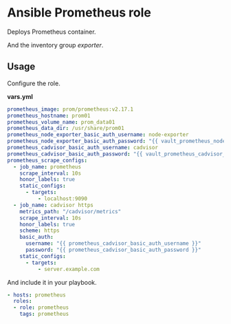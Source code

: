 # Ansible Prometheus role

Deploys Prometheus container.

And the inventory group *exporter*.

## Usage

Configure the role.

**vars.yml**

```yml
prometheus_image: prom/prometheus:v2.17.1
prometheus_hostname: prom01
prometheus_volume_name: prom_data01
prometheus_data_dir: /usr/share/prom01
prometheus_node_exporter_basic_auth_username: node-exporter
prometheus_node_exporter_basic_auth_password: "{{ vault_prometheus_node_exporter_basic_auth_password }}"
prometheus_cadvisor_basic_auth_username: cadvisor
prometheus_cadvisor_basic_auth_password: "{{ vault_prometheus_cadvisor_basic_auth_password }}"
prometheus_scrape_configs:
  - job_name: prometheus
    scrape_interval: 10s
    honor_labels: true
    static_configs:
      - targets:
          - localhost:9090
  - job_name: cadvisor https
    metrics_path: "/cadvisor/metrics"
    scrape_interval: 10s
    honor_labels: true
    scheme: https
    basic_auth:
      username: "{{ prometheus_cadvisor_basic_auth_username }}"
      password: "{{ prometheus_cadvisor_basic_auth_password }}"
    static_configs:
      - targets:
          - server.example.com
```

And include it in your playbook.

```yml
- hosts: prometheus
  roles:
  - role: prometheus
    tags: prometheus
```
